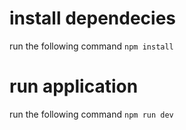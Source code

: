 # install dependecies

run the following command
`npm install`

# run application

run the following command
`npm run dev`
